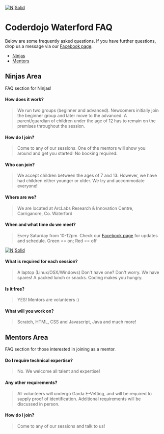 [![N|Solid](https://scontent-ams3-1.xx.fbcdn.net/v/t1.0-9/577185_231928453584425_1013943190_n.jpg?oh=8dacd9f952d7e1d916b441c40c2954c9&oe=59AE09F0)](https://www.facebook.com/coderdojowaterford/)
# Coderdojo Waterford FAQ
Below are some frequently asked questions. If you have further questions, drop us a message via our [Facebook page](https://www.facebook.com/coderdojowaterford/).

* [Ninjas](#ninjas-area)
* [Mentors](#mentors-area)

## Ninjas Area
FAQ section for Ninjas!

#### How does it work?
> We run two groups (beginner and advanced).
> Newcomers initially join the beginner group and later move to the advanced.
> A parent/guardian of children under the age of 12 has to remain on the premises throughout the session.

#### How do I join?
> Come to any of our sessions.
> One of the mentors will show you around and get you started!
> No booking required.

#### Who can join?
> We accept children between the ages of 7 and 13.
> However, we have had children either younger or older.
> We try and accommodate everyone!

#### Where are we?
> We are located at ArcLabs Research & Innovation Centre, Carriganore, Co. Waterford

#### When and what time do we meet?
> Every Saturday from 10-12pm.
> Check our [Facebook page](https://www.facebook.com/coderdojowaterford/) for updates and schedule. Green == on; Red == off

[![N|Solid](https://scontent-ams3-1.xx.fbcdn.net/v/t1.0-9/16266341_1075051852605410_6972320757909005248_n.png?oh=4566959f8c20377505f2fbc5035066db&oe=59B894D7)]()

#### What is required for each session?
> A laptop (Linux/OSX/Windows)
> Don't have one? Don't worry. We have spares!
> A packed lunch or snacks. Coding makes you hungry.

#### Is it free?
> YES! Mentors are volunteers :)

#### What will you work on?
> Scratch, HTML, CSS and Javascript, Java and much more!

## Mentors Area
FAQ section for those interested in joining as a mentor.

#### Do I require technical expertise?
> No. We welcome all talent and expertise!

#### Any other requirements?
> All volunteers will undergo Garda E-Vetting, and will be required to supply proof of identification. Additional requirements will be discussed in person.

#### How do I join?
> Come to any of our sessions and talk to us!


